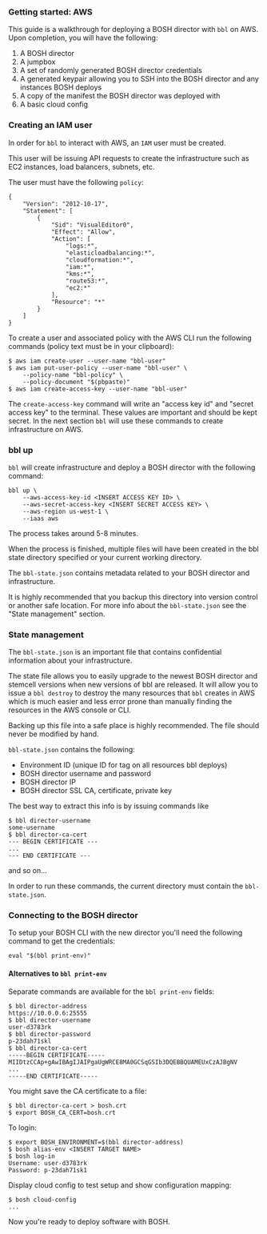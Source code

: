 ### Getting started: AWS

This guide is a walkthrough for deploying a BOSH director with `bbl`
on AWS. Upon completion, you will have the following:

1. A BOSH director
1. A jumpbox
1. A set of randomly generated BOSH director credentials
1. A generated keypair allowing you to SSH into the BOSH director and
any instances BOSH deploys
1. A copy of the manifest the BOSH director was deployed with
1. A basic cloud config

### Creating an IAM user

In order for `bbl` to interact with AWS, an `IAM` user must be created.

This user will be issuing API requests to create the infrastructure such
as EC2 instances, load balancers, subnets, etc.

The user must have the following `policy`:

```
{
    "Version": "2012-10-17",
    "Statement": [
        {
            "Sid": "VisualEditor0",
            "Effect": "Allow",
            "Action": [
                "logs:*",
                "elasticloadbalancing:*",
                "cloudformation:*",
                "iam:*",
                "kms:*",
                "route53:*",
                "ec2:*"
            ],
            "Resource": "*"
        }
    ]
}
```

To create a user and associated policy with the AWS CLI run the 
following commands (policy text must be in your clipboard):

```
$ aws iam create-user --user-name "bbl-user"
$ aws iam put-user-policy --user-name "bbl-user" \
	--policy-name "bbl-policy" \
	--policy-document "$(pbpaste)"
$ aws iam create-access-key --user-name "bbl-user"
```

The `create-access-key` command will write an "access key id" and "secret 
access key" to the terminal. These values are important and should
be kept secret. In the next section `bbl` will use these commands to
create infrastructure on AWS.

### bbl up

`bbl` will create infrastructure and deploy a BOSH director with the
following command:

```
bbl up \
	--aws-access-key-id <INSERT ACCESS KEY ID> \
	--aws-secret-access-key <INSERT SECRET ACCESS KEY> \
	--aws-region us-west-1 \
	--iaas aws
```

The process takes around 5-8 minutes.

When the process is finished, multiple files will have been created
in the bbl state directory specified or your current working directory.

The `bbl-state.json` contains metadata related to your BOSH director and infrastructure.

It is highly recommended that you backup this directory into version control
or another safe location. For more info about the `bbl-state.json` see
the "State management" section.

### State management

The `bbl-state.json` is an important file that contains confidential
information about your infrastructure.

The state file allows you to easily upgrade to the newest BOSH director
and stemcell versions when new versions of bbl are released. It will
allow you to issue a `bbl destroy` to destroy the many resources that
`bbl` creates in AWS which is much easier and less error prone
than manually finding the resources in the AWS console or CLI.

Backing up this file into a safe place is highly recommended. The file
should never be modified by hand.

`bbl-state.json` contains the following:

- Environment ID (unique ID for tag on all resources bbl deploys)
- BOSH director username and password
- BOSH director IP
- BOSH director SSL CA, certificate, private key

The best way to extract this info is by issuing commands like

```
$ bbl director-username
some-username
$ bbl director-ca-cert
--- BEGIN CERTIFICATE ---
...
--- END CERTIFICATE ---
```

and so on...

In order to run these commands, the current directory must contain the
`bbl-state.json`.

### Connecting to the BOSH director

To setup your BOSH CLI with the new director you'll need the following
command to get the credentials:

```
eval "$(bbl print-env)"
```

#### Alternatives to `bbl print-env`

Separate commands are available for the `bbl print-env` fields:

```
$ bbl director-address
https://10.0.0.6:25555
$ bbl director-username
user-d3783rk
$ bbl director-password
p-23dah71skl
$ bbl director-ca-cert
-----BEGIN CERTIFICATE-----
MIIDtzCCAp+gAwIBAgIJAIPgaUgWRCE8MA0GCSqGSIb3DQEBBQUAMEUxCzAJBgNV
...
-----END CERTIFICATE-----
```

You might save the CA certificate to a file:

```
$ bbl director-ca-cert > bosh.crt
$ export BOSH_CA_CERT=bosh.crt
```

To login:

```
$ export BOSH_ENVIRONMENT=$(bbl director-address)
$ bosh alias-env <INSERT TARGET NAME>
$ bosh log-in
Username: user-d3783rk
Password: p-23dah71sk1
```

Display cloud config to test setup and show configuration mapping:

```
$ bosh cloud-config
...
```

Now you're ready to deploy software with BOSH.
